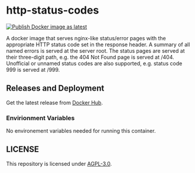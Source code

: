 # http-status-codes
[![Publish Docker image as latest](https://github.com/reon04/http-status-codes/actions/workflows/docker-publish.yml/badge.svg)](https://github.com/reon04/http-status-codes/actions/workflows/docker-publish.yml)

A docker image that serves nginx-like status/error pages with the appropriate HTTP status code set in the response header. A summary of all named errors is served at the server root. The status pages are served at their three-digit path, e.g. the 404 Not Found page is served at /404. Unofficial or unnamed status codes are also supported, e.g. status code 999 is served at /999.


## Releases and Deployment

Get the latest release from [Docker Hub](https://hub.docker.com/r/reon04/http-status-codes).


### Envirionment Variables

No environement variables needed for running this container.


## LICENSE

This repository is licensed under [AGPL-3.0](LICENSE).